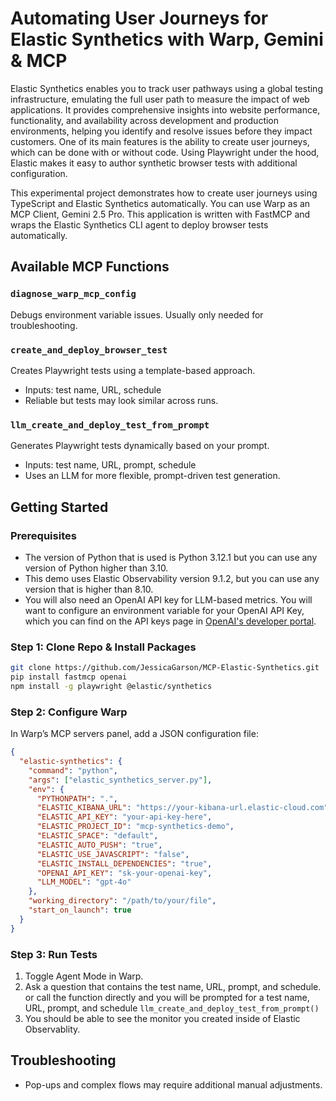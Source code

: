 # Automating User Journeys for Elastic Synthetics with Warp, Gemini & MCP
Elastic Synthetics enables you to track user pathways using a global testing infrastructure, emulating the full user path to measure the impact of web applications. It provides comprehensive insights into website performance, functionality, and availability across development and production environments, helping you identify and resolve issues before they impact customers. One of its main features is the ability to create user journeys, which can be done with or without code. Using Playwright under the hood, Elastic makes it easy to author synthetic browser tests with additional configuration.

This experimental project demonstrates how to create user journeys using TypeScript and Elastic Synthetics automatically. You can use Warp as an MCP Client, Gemini 2.5 Pro. This application is written with FastMCP and wraps the Elastic Synthetics CLI agent to deploy browser tests automatically.

## Available MCP Functions

### `diagnose_warp_mcp_config`
Debugs environment variable issues. Usually only needed for troubleshooting.  

### `create_and_deploy_browser_test`
Creates Playwright tests using a template-based approach.  
- Inputs: test name, URL, schedule  
- Reliable but tests may look similar across runs.  

### `llm_create_and_deploy_test_from_prompt`
Generates Playwright tests dynamically based on your prompt.  
- Inputs: test name, URL, prompt, schedule  
- Uses an LLM for more flexible, prompt-driven test generation.  

## Getting Started

### Prerequisites
- The version of Python that is used is Python 3.12.1 but you can use any version of Python higher than 3.10.
- This demo uses Elastic Observability version 9.1.2, but you can use any version that is higher than 8.10.
- You will also need an OpenAI API key for LLM-based metrics. You will want to configure an environment variable for your OpenAI API Key, which you can find on the API keys page in [OpenAI's developer portal](https://platform.openai.com/api-keys).

### Step 1: Clone Repo & Install Packages 

```bash
git clone https://github.com/JessicaGarson/MCP-Elastic-Synthetics.git
pip install fastmcp openai
npm install -g playwright @elastic/synthetics
```

### Step 2: Configure Warp
In Warp’s MCP servers panel, add a JSON configuration file:

```json
{
  "elastic-synthetics": {
    "command": "python",
    "args": ["elastic_synthetics_server.py"],
    "env": {
      "PYTHONPATH": ".",
      "ELASTIC_KIBANA_URL": "https://your-kibana-url.elastic-cloud.com",
      "ELASTIC_API_KEY": "your-api-key-here",
      "ELASTIC_PROJECT_ID": "mcp-synthetics-demo",
      "ELASTIC_SPACE": "default",
      "ELASTIC_AUTO_PUSH": "true",
      "ELASTIC_USE_JAVASCRIPT": "false",
      "ELASTIC_INSTALL_DEPENDENCIES": "true",
      "OPENAI_API_KEY": "sk-your-openai-key",
      "LLM_MODEL": "gpt-4o"
    },
    "working_directory": "/path/to/your/file",
    "start_on_launch": true
  }
}
```

### Step 3: Run Tests
1. Toggle Agent Mode in Warp.
2. Ask a question that contains the test name, URL, prompt, and schedule. or call the function directly and you will be prompted for a test name, URL, prompt, and schedule `llm_create_and_deploy_test_from_prompt()`
3. You should be able to see the monitor you created inside of Elastic Observablity. 

## Troubleshooting 
- Pop-ups and complex flows may require additional manual adjustments.
